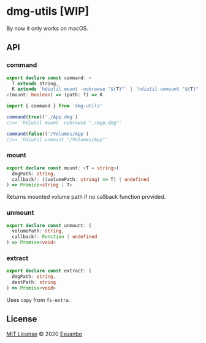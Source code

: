 # dmg-utils [WIP]

By now it only works on macOS.

<!-- ## Install

```sh
npm install dmg-utils
``` -->

## API

### command

```ts
export declare const command: <
  T extends string,
  K extends `hdiutil mount -nobrowse "${T}"` | `hdiutil unmount "${T}"`
>(mount: boolean) => (path: T) => K
```

```js
import { command } from 'dmg-utils'

command(true)('./App.dmg')
//=> 'hdiutil mount -nobrowse "./App.dmg"'

command(false)('/Volumes/App')
//=> 'hdiutil unmount "/Volumes/App"'
```

### mount

```ts
export declare const mount: <T = string>(
  dmgPath: string,
  callback?: ((volumePath: string) => T) | undefined
) => Promise<string | T>
```

Returns mounted volume path if no callback function provided.

### unmount

```ts
export declare const unmount: (
  volumePath: string,
  callback?: Function | undefined
) => Promise<void>
```

### extract

```ts
export declare const extract: (
  dmgPath: string,
  destPath: string
) => Promise<void>
```

Uses `copy` from `fs-extra`.

## License

[MIT License](https://github.com/exuanbo/dmg-utils/blob/main/LICENSE) © 2020 [Exuanbo](https://github.com/exuanbo)
